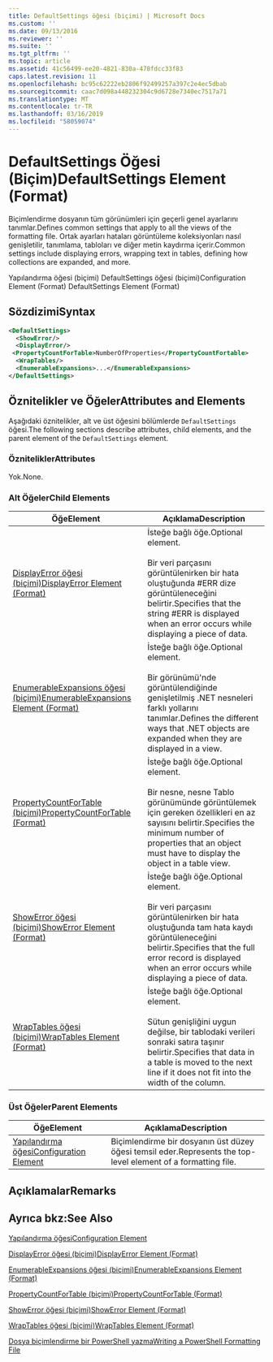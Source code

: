 ```yaml
---
title: DefaultSettings öğesi (biçimi) | Microsoft Docs
ms.custom: ''
ms.date: 09/13/2016
ms.reviewer: ''
ms.suite: ''
ms.tgt_pltfrm: ''
ms.topic: article
ms.assetid: 41c56499-ee20-4821-830a-478fdcc33f83
caps.latest.revision: 11
ms.openlocfilehash: bc95c62222eb2806f92499257a397c2e4ec5dbab
ms.sourcegitcommit: caac7d098a448232304c9d6728e7340ec7517a71
ms.translationtype: MT
ms.contentlocale: tr-TR
ms.lasthandoff: 03/16/2019
ms.locfileid: "58059074"
---
```

# <a name="defaultsettings-element-format"></a><span data-ttu-id="72d41-102">DefaultSettings Öğesi (Biçim)</span><span class="sxs-lookup"><span data-stu-id="72d41-102">DefaultSettings Element (Format)</span></span>

<span data-ttu-id="72d41-103">Biçimlendirme dosyanın tüm görünümleri için geçerli genel ayarlarını tanımlar.</span><span class="sxs-lookup"><span data-stu-id="72d41-103">Defines common settings that apply to all the views of the formatting file.</span></span> <span data-ttu-id="72d41-104">Ortak ayarları hataları görüntüleme koleksiyonları nasıl genişletilir, tanımlama, tabloları ve diğer metin kaydırma içerir.</span><span class="sxs-lookup"><span data-stu-id="72d41-104">Common settings include displaying errors, wrapping text in tables, defining how collections are expanded, and more.</span></span>

<span data-ttu-id="72d41-105">Yapılandırma öğesi (biçimi) DefaultSettings öğesi (biçimi)</span><span class="sxs-lookup"><span data-stu-id="72d41-105">Configuration Element (Format) DefaultSettings Element (Format)</span></span>

## <a name="syntax"></a><span data-ttu-id="72d41-106">Sözdizimi</span><span class="sxs-lookup"><span data-stu-id="72d41-106">Syntax</span></span>

```xml
<DefaultSettings>
  <ShowError/>
  <DisplayError/>
 <PropertyCountForTable>NumberOfProperties</PropertyCountFortable>
  <WrapTables/>
  <EnumerableExpansions>...</EnumerableExpansions>
</DefaultSettings>
```

## <a name="attributes-and-elements"></a><span data-ttu-id="72d41-107">Öznitelikler ve Öğeler</span><span class="sxs-lookup"><span data-stu-id="72d41-107">Attributes and Elements</span></span>

<span data-ttu-id="72d41-108">Aşağıdaki öznitelikler, alt ve üst öğesini bölümlerde `DefaultSettings` öğesi.</span><span class="sxs-lookup"><span data-stu-id="72d41-108">The following sections describe attributes, child elements, and the parent element of the `DefaultSettings` element.</span></span>

### <a name="attributes"></a><span data-ttu-id="72d41-109">Öznitelikler</span><span class="sxs-lookup"><span data-stu-id="72d41-109">Attributes</span></span>

<span data-ttu-id="72d41-110">Yok.</span><span class="sxs-lookup"><span data-stu-id="72d41-110">None.</span></span>

### <a name="child-elements"></a><span data-ttu-id="72d41-111">Alt Öğeler</span><span class="sxs-lookup"><span data-stu-id="72d41-111">Child Elements</span></span>

|<span data-ttu-id="72d41-112">Öğe</span><span class="sxs-lookup"><span data-stu-id="72d41-112">Element</span></span>|<span data-ttu-id="72d41-113">Açıklama</span><span class="sxs-lookup"><span data-stu-id="72d41-113">Description</span></span>|
|-------------|-----------------|
|[<span data-ttu-id="72d41-114">DisplayError öğesi (biçimi)</span><span class="sxs-lookup"><span data-stu-id="72d41-114">DisplayError Element (Format)</span></span>](./displayerror-element-format.md)|<span data-ttu-id="72d41-115">İsteğe bağlı öğe.</span><span class="sxs-lookup"><span data-stu-id="72d41-115">Optional element.</span></span><br /><br /> <span data-ttu-id="72d41-116">Bir veri parçasını görüntülenirken bir hata oluştuğunda #ERR dize görüntüleneceğini belirtir.</span><span class="sxs-lookup"><span data-stu-id="72d41-116">Specifies that the string #ERR is displayed when an error occurs while displaying a piece of data.</span></span>|
|[<span data-ttu-id="72d41-117">EnumerableExpansions öğesi (biçimi)</span><span class="sxs-lookup"><span data-stu-id="72d41-117">EnumerableExpansions Element (Format)</span></span>](./enumerableexpansions-element-format.md)|<span data-ttu-id="72d41-118">İsteğe bağlı öğe.</span><span class="sxs-lookup"><span data-stu-id="72d41-118">Optional element.</span></span><br /><br /> <span data-ttu-id="72d41-119">Bir görünümü'nde görüntülendiğinde genişletilmiş .NET nesneleri farklı yollarını tanımlar.</span><span class="sxs-lookup"><span data-stu-id="72d41-119">Defines the different ways that .NET objects are expanded when they are displayed in a view.</span></span>|
|[<span data-ttu-id="72d41-120">PropertyCountForTable (biçimi)</span><span class="sxs-lookup"><span data-stu-id="72d41-120">PropertyCountForTable (Format)</span></span>](./propertycountfortable-element-format.md)|<span data-ttu-id="72d41-121">İsteğe bağlı öğe.</span><span class="sxs-lookup"><span data-stu-id="72d41-121">Optional element.</span></span><br /><br /> <span data-ttu-id="72d41-122">Bir nesne, nesne Tablo görünümünde görüntülemek için gereken özellikleri en az sayısını belirtir.</span><span class="sxs-lookup"><span data-stu-id="72d41-122">Specifies the minimum number of properties that an object must have to display the object in a table view.</span></span>|
|[<span data-ttu-id="72d41-123">ShowError öğesi (biçimi)</span><span class="sxs-lookup"><span data-stu-id="72d41-123">ShowError Element (Format)</span></span>](./showerror-element-format.md)|<span data-ttu-id="72d41-124">İsteğe bağlı öğe.</span><span class="sxs-lookup"><span data-stu-id="72d41-124">Optional element.</span></span><br /><br /> <span data-ttu-id="72d41-125">Bir veri parçasını görüntülenirken bir hata oluştuğunda tam hata kaydı görüntüleneceğini belirtir.</span><span class="sxs-lookup"><span data-stu-id="72d41-125">Specifies that the full error record is displayed when an error occurs while displaying a piece of data.</span></span>|
|[<span data-ttu-id="72d41-126">WrapTables öğesi (biçimi)</span><span class="sxs-lookup"><span data-stu-id="72d41-126">WrapTables Element (Format)</span></span>](./wraptables-element-format.md)|<span data-ttu-id="72d41-127">İsteğe bağlı öğe.</span><span class="sxs-lookup"><span data-stu-id="72d41-127">Optional element.</span></span><br /><br /> <span data-ttu-id="72d41-128">Sütun genişliğini uygun değilse, bir tablodaki verileri sonraki satıra taşınır belirtir.</span><span class="sxs-lookup"><span data-stu-id="72d41-128">Specifies that data in a table is moved to the next line if it does not fit into the width of the column.</span></span>|

### <a name="parent-elements"></a><span data-ttu-id="72d41-129">Üst Öğeler</span><span class="sxs-lookup"><span data-stu-id="72d41-129">Parent Elements</span></span>

|<span data-ttu-id="72d41-130">Öğe</span><span class="sxs-lookup"><span data-stu-id="72d41-130">Element</span></span>|<span data-ttu-id="72d41-131">Açıklama</span><span class="sxs-lookup"><span data-stu-id="72d41-131">Description</span></span>|
|-------------|-----------------|
|[<span data-ttu-id="72d41-132">Yapılandırma öğesi</span><span class="sxs-lookup"><span data-stu-id="72d41-132">Configuration Element</span></span>](./configuration-element-format.md)|<span data-ttu-id="72d41-133">Biçimlendirme bir dosyanın üst düzey öğesi temsil eder.</span><span class="sxs-lookup"><span data-stu-id="72d41-133">Represents the top-level element of a formatting file.</span></span>|

## <a name="remarks"></a><span data-ttu-id="72d41-134">Açıklamalar</span><span class="sxs-lookup"><span data-stu-id="72d41-134">Remarks</span></span>

## <a name="see-also"></a><span data-ttu-id="72d41-135">Ayrıca bkz:</span><span class="sxs-lookup"><span data-stu-id="72d41-135">See Also</span></span>

[<span data-ttu-id="72d41-136">Yapılandırma öğesi</span><span class="sxs-lookup"><span data-stu-id="72d41-136">Configuration Element</span></span>](./configuration-element-format.md)

[<span data-ttu-id="72d41-137">DisplayError öğesi (biçimi)</span><span class="sxs-lookup"><span data-stu-id="72d41-137">DisplayError Element (Format)</span></span>](./displayerror-element-format.md)

[<span data-ttu-id="72d41-138">EnumerableExpansions öğesi (biçimi)</span><span class="sxs-lookup"><span data-stu-id="72d41-138">EnumerableExpansions Element (Format)</span></span>](./enumerableexpansions-element-format.md)

[<span data-ttu-id="72d41-139">PropertyCountForTable (biçimi)</span><span class="sxs-lookup"><span data-stu-id="72d41-139">PropertyCountForTable (Format)</span></span>](./propertycountfortable-element-format.md)

[<span data-ttu-id="72d41-140">ShowError öğesi (biçimi)</span><span class="sxs-lookup"><span data-stu-id="72d41-140">ShowError Element (Format)</span></span>](./showerror-element-format.md)

[<span data-ttu-id="72d41-141">WrapTables öğesi (biçimi)</span><span class="sxs-lookup"><span data-stu-id="72d41-141">WrapTables Element (Format)</span></span>](./wraptables-element-format.md)

[<span data-ttu-id="72d41-142">Dosya biçimlendirme bir PowerShell yazma</span><span class="sxs-lookup"><span data-stu-id="72d41-142">Writing a PowerShell Formatting File</span></span>](./writing-a-powershell-formatting-file.md)

